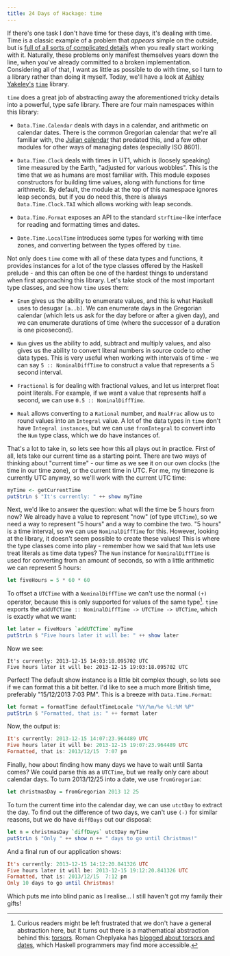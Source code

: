```yaml
---
title: 24 Days of Hackage: time
---
```


If there's one task I don't have time for these days, it's dealing with
time. Time is a classic example of a problem that *appears* simple on the
outside, but is
[full of all sorts of complicated details](http://infiniteundo.com/post/25326999628/falsehoods-programmers-believe-about-time)
when you really start working with it. Naturally, these problems only manifest
themselves years down the line, when you've already committed to a broken
implementation. Considering all of that, I want as little as possible to do with
time, so I turn to a library rather than doing it myself. Today, we'll have a
look at [Ashley Yakeley's](http://semantic.org/)
[`time`](http://hackage.haskell.org/package/time) library.

`time` does a great job of abstracting away the aforementioned tricky details
into a powerful, type safe library. There are four main namespaces within this
library:

* `Data.Time.Calendar` deals with days in a calendar, and arithmetic on calendar
  dates. There is the common Gregorian calendar that we're all familiar with,
  the [Julian calendar](http://en.wikipedia.org/wiki/Julian_calendar) that
  predated this, and a few other modules for other ways of managing dates
  (especially ISO 8601).

* `Data.Time.Clock` deals with times in UT1, which is (loosely speaking) time
  measured by the Earth, "adjusted for various wobbles". This is the time that
  we as humans are most familiar with. This module exposes constructors for
  building time values, along with functions for time arithmetic. By default,
  the module at the top of this namespace ignores leap seconds, but if you do
  need this, there is always `Data.Time.Clock.TAI` which allows working with
  leap seconds.

* `Data.Time.Format` exposes an API to the standard `strftime`-like interface
  for reading and formatting times and dates.

* `Date.Time.LocalTime` introduces some types for working with time zones, and
  converting between the types offered by `time`.

Not only does `time` come with all of these data types and functions, it
provides instances for a lot of the type classes offered by the Haskell
prelude - and this can often be one of the hardest things to understand when
first approaching this library. Let's take stock of the most important type
classes, and see how `time` uses them:

* `Enum` gives us the ability to enumerate values, and this is what Haskell uses
  to desugar `[a..b]`. We can enumerate days in the Gregorian calendar (which
  lets us ask for the day before or after a given day), and we can enumerate
  durations of time (where the successor of a duration is one picosecond).

* `Num` gives us the ability to add, subtract and multiply values, and also
  gives us the ability to convert literal numbers in source code to other data
  types. This is very useful when working with intervals of time - we can say
  `5 :: NominalDiffTime` to construct a value that represents a 5 second interval.

* `Fractional` is for dealing with fractional values, and let us interpret float
  point literals. For example, if we want a value that represents half a second,
  we can use `0.5 :: NominalDiffTime`.

* `Real` allows converting to a `Rational` number, and `RealFrac` allow us to
  round values into an `Integral` value. A lot of the data types in `time` don't
  have `Integral instances`, but we can use `fromIntegral` to convert into the
  `Num` type class, which we do have instances of.

That's a lot to take in, so lets see how this all plays out in practice. First
of all, lets take our current time as a starting point. There are two ways of
thinking about "current time" - our time as we see it on our own clocks (the
time in our time zone), or the current time in UTC. For me, my timezone is
currently UTC anyway, so we'll work with the current UTC time:

```haskell
myTime <- getCurrentTime
putStrLn $ "It's currently: " ++ show myTime
```

Next, we'd like to answer the question: what will the time be 5 hours from now?
We already have a value to represent "now" (of type `UTCTime`), so we need a way
to represent "5 hours" and a way to combine the two. "5 hours" is a time
interval, so we can use `NominalDiffTime` for this. However, looking at the
library, it doesn't seem possible to create these values! This is where the type
classes come into play - remember how we said that `Num` lets use treat literals
as time data types? The `Num` instance for `NominalDiffTime` is used for
converting from an amount of seconds, so with a little arithmetic we can
represent 5 hours:

```haskell
let fiveHours = 5 * 60 * 60
```

To offset a `UTCTime` with a `NominalDiffTime` we can't use the normal `(+)`
operator, because this is only supported for values of the same type[^1]. `time`
exports the `addUTCTime :: NominalDiffTime -> UTCTime -> UTCTime`, which is
exactly what we want:

```haskell
let later = fiveHours `addUTCTime` myTime
putStrLn $ "Five hours later it will be: " ++ show later
```

Now we see:

```
It's currently: 2013-12-15 14:03:18.095702 UTC
Five hours later it will be: 2013-12-15 19:03:18.095702 UTC
```

Perfect! The default show instance is a little bit complex though, so lets see
if we can format this a bit better. I'd like to see a much more British time,
preferably "15/12/2013 7:03 PM". This is a breeze with `Data.Time.Format`:

```haskell
let format = formatTime defaultTimeLocale "%Y/%m/%e %l:%M %P"
putStrLn $ "Formatted, that is: " ++ format later
```

Now, the output is:

```haskell
It's currently: 2013-12-15 14:07:23.964489 UTC
Five hours later it will be: 2013-12-15 19:07:23.964489 UTC
Formatted, that is: 2013/12/15  7:07 pm
```

Finally, how about finding how many days we have to wait until Santa comes? We
could parse this as a `UTCTime`, but we really only care about calendar days. To
turn 2013/12/25 into a date, we use `fromGregorian`:

```haskell
let christmasDay = fromGregorian 2013 12 25
```

To turn the current time into the calendar day, we can use `utctDay` to extract
the day. To find out the difference of two days, we can't use `(-)` for similar
reasons, but we do have `diffDays` out our disposal:

```haskell
let n = christmasDay `diffDays` utctDay myTime
putStrLn $ "Only " ++ show n ++ " days to go until Christmas!"
```

And a final run of our application shows:

```haskell
It's currently: 2013-12-15 14:12:20.841326 UTC
Five hours later it will be: 2013-12-15 19:12:20.841326 UTC
Formatted, that is: 2013/12/15  7:12 pm
Only 10 days to go until Christmas!
```

Which puts me into blind panic as I realise... I still haven't got my family
their gifts!

[^1]: Curious readers might be left frustrated that we don't have a general
abstraction here, but it turns out there is a mathematical abstraction behind
this: [torsors](http://math.ucr.edu/home/baez/torsors.html). Roman Cheplyaka has
[blogged about torsors and dates](http://ro-che.info/articles/2013-01-08-torsors.html),
which Haskell programmers may find more accessible.
